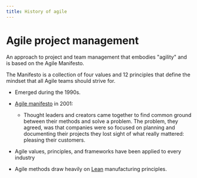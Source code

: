 ```yaml
---
title: History of agile
---
```

# Agile project management
An approach to project and team management that embodies "agility" and is based on the Agile Manifesto. 

The Manifesto is a collection of four values and 12 principles that define the mindset that all Agile teams should strive for. 

- Emerged during the 1990s.
- [Agile manifesto](danielesalvatore/project-management/agile-project-management/agile-manifesto.md) in 2001: 
	- Thought leaders and creators came together to find common ground between their methods and solve a problem. The problem, they agreed, was that companies were so focused on planning and documenting their projects they lost sight of what really mattered: pleasing their customers.

- Agile values, principles, and frameworks have been applied to every industry
- Agile methods draw heavily on [Lean](danielesalvatore/project-management/foundations-of-project-management/project-management-methodology/lean.md) manufacturing principles. 

